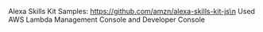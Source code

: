 Alexa Skills Kit Samples: https://github.com/amzn/alexa-skills-kit-js\n
Used AWS Lambda Management Console and Developer Console
